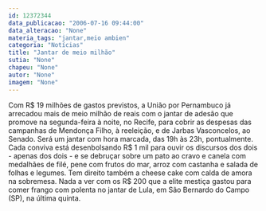 ```yaml
---
id: 12372344
data_publicacao: "2006-07-16 09:44:00"
data_alteracao: "None"
materia_tags: "jantar,meio ambien"
categoria: "Notícias"
title: "Jantar de meio milhão"
sutia: "None"
chapeu: "None"
autor: "None"
imagem: "None"
---
```

<p><P>Com R$ 19 milhões de gastos previstos, a União por Pernambuco já arrecadou mais de meio milhão de reais com o jantar de adesão que promove na segunda-feira à noite, no Recife, para cobrir as despesas das campanhas de Mendonça Filho, à reeleição, e de Jarbas Vasconcelos, ao Senado. Será um jantar com hora marcada, das 19h às 23h, pontualmente. Cada conviva está desenbolsando R$ 1 mil para ouvir os discursos dos dois - apenas dos dois - e se debruçar sobre um pato ao cravo e canela com medalhães de filé, pene com frutos do mar, arroz com castanha e salada de folhas e legumes. Tem direito também a cheese cake com calda de amora na sobremesa. Nada a ver com os R$ 200 que a elite mestiça gastou para comer frango com polenta no jantar de Lula, em São Bernardo do Campo (SP), na última quinta.</P> </p>
